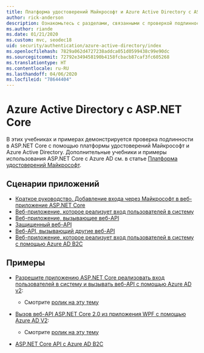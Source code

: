 ```yaml
---
title: Платформа удостоверений Майкрософт и Azure Active Directory с ASP.NET Core
author: rick-anderson
description: Ознакомьтесь с разделами, связанными с проверкой подлинности с помощью платформы удостоверений Майкрософт и Azure Active Directory для веб-приложений и API в ASP.NET Core.
ms.author: riande
ms.date: 01/21/2020
ms.custom: mvc, seodec18
uid: security/authentication/azure-active-directory/index
ms.openlocfilehash: 7829a062d4727238addca051d0599438c99e90dc
ms.sourcegitcommit: 72792e349458190b4158fcbacb87caf3fc605268
ms.translationtype: HT
ms.contentlocale: ru-RU
ms.lasthandoff: 04/06/2020
ms.locfileid: "78644404"
---
```

# <a name="azure-active-directory-with-aspnet-core"></a>Azure Active Directory с ASP.NET Core

В этих учебниках и примерах демонстрируется проверка подлинности в ASP.NET Core с помощью платформы удостоверений Майкрософт и Azure Active Directory. Дополнительные учебники и примеры использования ASP.NET Core с Azure AD см. в статье [Платформа удостоверений Майкрософт](/azure/active-directory/develop/).

## <a name="application-scenarios"></a>Сценарии приложений

* [Краткое руководство. Добавление входа через Майкрософт в веб-приложение ASP.NET Core](/azure/active-directory/develop/quickstart-v2-aspnet-core-webapp)
* [Веб-приложение, которое реализует вход пользователей в систему](/azure/active-directory/develop/scenario-web-app-sign-user-overview?tabs=aspnetcore)
* [Веб-приложение, вызывающее веб-API](/azure/active-directory/develop/scenario-web-app-call-api-overview)
* [Защищенный веб-API](/azure/active-directory/develop/scenario-protected-web-api-overview)
* [Веб-API, вызывающий другие веб-API](/azure/active-directory/develop/scenario-web-api-call-api-overview)
* [Веб-приложение, которое реализует вход пользователей в систему с помощью Azure AD B2C](xref:security/authentication/azure-ad-b2c)

## <a name="samples"></a>Примеры

* [Разрешите приложению ASP.NET Core реализовать вход пользователей в систему и вызывать веб-API с помощью Azure AD v2](/samples/azure-samples/active-directory-aspnetcore-webapp-openidconnect-v2/enable-webapp-signin/): 
  * Смотрите [ролик на эту тему](https://channel9.msdn.com/Events/Build/2018/THR5001)

* [Вызов веб-API ASP.NET Core 2.0 из приложения WPF с помощью Azure AD V2](/samples/azure-samples/active-directory-dotnet-native-aspnetcore-v2/calling-an-aspnet-core-web-api-from-a-wpf-application-using-azure-ad-v2/): 
  * Смотрите [ролик на эту тему](https://channel9.msdn.com/Events/Build/2018/THR5000)

* [ASP.NET Core API с Azure AD B2C](https://azure.microsoft.com/resources/samples/active-directory-b2c-dotnetcore-webapi/)
